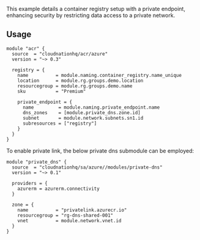 This example details a container registry setup with a private endpoint, enhancing security by restricting data access to a private network.

## Usage

```hcl
module "acr" {
  source  = "cloudnationhq/acr/azure"
  version = "~> 0.3"

  registry = {
    name          = module.naming.container_registry.name_unique
    location      = module.rg.groups.demo.location
    resourcegroup = module.rg.groups.demo.name
    sku           = "Premium"

    private_endpoint = {
      name         = module.naming.private_endpoint.name
      dns_zones    = [module.private_dns.zone.id]
      subnet       = module.network.subnets.sn1.id
      subresources = ["registry"]
    }
  }
}
```

To enable private link, the below private dns submodule can be employed:

```hcl
module "private_dns" {
  source  = "cloudnationhq/sa/azure//modules/private-dns"
  version = "~> 0.1"

  providers = {
    azurerm = azurerm.connectivity
  }

  zone = {
    name          = "privatelink.azurecr.io"
    resourcegroup = "rg-dns-shared-001"
    vnet          = module.network.vnet.id
  }
}
```
